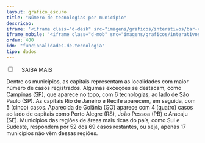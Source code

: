 ```yaml
---
layout: grafico_escuro
title: "Número de tecnologias por município"
descricao:
iframe: '<iframe class="d-desk" src="imagens/graficos/interativos/bar-chart" onload="loadIframe()" scrolling="auto" width="100%" height="500px" frameborder="no" seamless allowfullscreen style="max-width:100%;margin:0 auto"> </iframe>'
iframe_mobile: '<iframe class="d-mob" src="imagens/graficos/interativos/bar-chart" onload="loadIframe()" scrolling="auto" width="100%" height="520px" frameborder="no" seamless allowfullscreen> </iframe>'
ordem: 400
idn: "funcionalidades-de-tecnologia"
tipo: dados
---
```


<div class="accordion">
    <div class="option">
      <input type="checkbox" id="toggle{{page.ordem}}" class="toggle" />
      <label class="titleaco" for="toggle{{page.ordem}}">SAIBA MAIS&nbsp; 
      </label>
      <div class="contentaco">
        <p >Dentre os municípios, as capitais representam as localidades com maior número de casos registrados. Algumas exceções se destacam, como Campinas (SP), que aparece no topo, com 6 tecnologias, ao lado de São Paulo (SP). As capitais Rio de Janeiro e Recife aparecem, em seguida, com 5 (cinco) casos. Aparecida de Goiânia (GO) aparece com 4 (quatro) casos ao lado de capitais como Porto Alegre (RS), João Pessoa (PB) e Aracaju (SE). Municípios das regiões de áreas mais ricas do país, como Sul e Sudeste, respondem por 52 dos 69 casos restantes, ou seja, apenas 17 municípios não vêm dessas regiões.
</p>
      </div>
    </div>
  </div>
